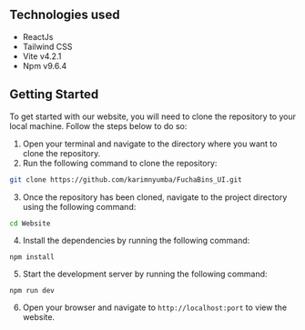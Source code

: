 ## Technologies used 
* ReactJs
* Tailwind CSS
* Vite v4.2.1
* Npm v9.6.4

## Getting Started
To get started with our website, you will need to clone the repository to your local machine. Follow the steps below to do so:

1. Open your terminal and navigate to the directory where you want to clone the repository.
2. Run the following command to clone the repository:

```bash
git clone https://github.com/karimnyumba/FuchaBins_UI.git
```

3. Once the repository has been cloned, navigate to the project directory using the following command:

```bash
cd Website
```

4. Install the dependencies by running the following command:

```
npm install
```
5. Start the development server by running the following command:

```
npm run dev
```

6. Open your browser and navigate to `http://localhost:port` to view the website.
